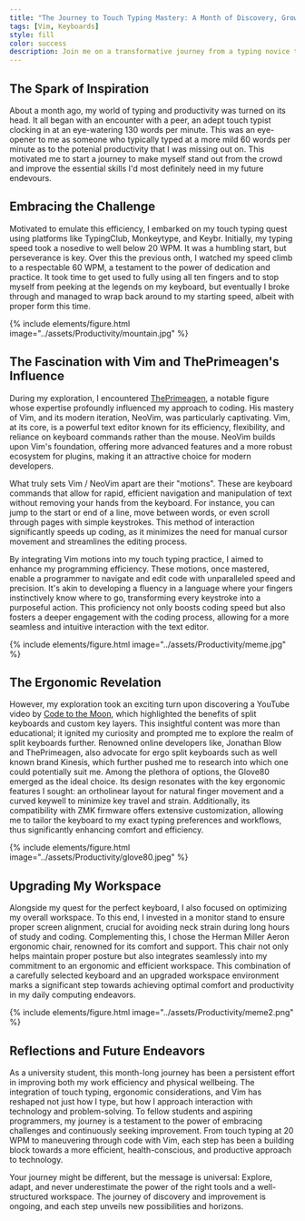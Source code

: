 ```yaml
---
title: "The Journey to Touch Typing Mastery: A Month of Discovery, Growth, and Vim"
tags: [Vim, Keyboards]
style: fill
color: success
description: Join me on a transformative journey from a typing novice to a touch typing enthusiast, discovering the wonders of ergonomic keyboards and Vim in my quest for enhanced productivity and efficiency.
---
```


## The Spark of Inspiration
About a month ago, my world of typing and productivity was turned on its head. It all began with an encounter with a peer, an adept touch typist clocking in at an eye-watering 130 words per minute. This was an eye-opener to me as someone who typically typed at a more mild 60 words per minute as to the potenial productivity that I was missing out on. This motivated me to start a journey to make myself stand out from the crowd and improve the essential skills I'd most definitely need in my future endevours.

## Embracing the Challenge
Motivated to emulate this efficiency, I embarked on my touch typing quest using platforms like TypingClub, Monkeytype, and Keybr. Initially, my typing speed took a nosedive to well below 20 WPM. It was a humbling start, but perseverance is key. Over this the previous onth, I watched my speed climb to a respectable 60 WPM, a testament to the power of dedication and practice. It took time to get used to fully using all ten fingers and to stop myself from peeking at the legends on my keyboard, but eventually I broke through and managed to wrap back around to my starting speed, albeit with proper form this time.

{% include elements/figure.html image="../assets/Productivity/mountain.jpg" %}

## The Fascination with Vim and ThePrimeagen's Influence
During my exploration, I encountered [ThePrimeagen](https://www.youtube.com/@ThePrimeagen), a notable figure whose expertise profoundly influenced my approach to coding. His mastery of Vim, and its modern iteration, NeoVim, was particularly captivating. Vim, at its core, is a powerful text editor known for its efficiency, flexibility, and reliance on keyboard commands rather than the mouse. NeoVim builds upon Vim's foundation, offering more advanced features and a more robust ecosystem for plugins, making it an attractive choice for modern developers.

What truly sets Vim / NeoVim apart are their "motions". These are keyboard commands that allow for rapid, efficient navigation and manipulation of text without removing your hands from the keyboard. For instance, you can jump to the start or end of a line, move between words, or even scroll through pages with simple keystrokes. This method of interaction significantly speeds up coding, as it minimizes the need for manual cursor movement and streamlines the editing process.

By integrating Vim motions into my touch typing practice, I aimed to enhance my programming efficiency. These motions, once mastered, enable a programmer to navigate and edit code with unparalleled speed and precision. It's akin to developing a fluency in a language where your fingers instinctively know where to go, transforming every keystroke into a purposeful action. This proficiency not only boosts coding speed but also fosters a deeper engagement with the coding process, allowing for a more seamless and intuitive interaction with the text editor.

{% include elements/figure.html image="../assets/Productivity/meme.jpg" %}

## The Ergonomic Revelation
However, my exploration took an exciting turn upon discovering a YouTube video by [Code to the Moon](https://youtu.be/pK41Mr4Kdd0?si=mlXwMoqr1gyVforI), which highlighted the benefits of split keyboards and custom key layers. This insightful content was more than educational; it ignited my curiosity and prompted me to explore the realm of split keyboards further. Renowned online developers like, Jonathan Blow and ThePrimeagen, also advocate for ergo split keyboards such as well known brand Kinesis, which further pushed me to research into which one could potentially suit me. Among the plethora of options, the Glove80 emerged as the ideal choice. Its design resonates with the key ergonomic features I sought: an ortholinear layout for natural finger movement and a curved keywell to minimize key travel and strain. Additionally, its compatibility with ZMK firmware offers extensive customization, allowing me to tailor the keyboard to my exact typing preferences and workflows, thus significantly enhancing comfort and efficiency.

{% include elements/figure.html image="../assets/Productivity/glove80.jpeg" %}

## Upgrading My Workspace
Alongside my quest for the perfect keyboard, I also focused on optimizing my overall workspace. To this end, I invested in a monitor stand to ensure proper screen alignment, crucial for avoiding neck strain during long hours of study and coding. Complementing this, I chose the Herman Miller Aeron ergonomic chair, renowned for its comfort and support. This chair not only helps maintain proper posture but also integrates seamlessly into my commitment to an ergonomic and efficient workspace. This combination of a carefully selected keyboard and an upgraded workspace environment marks a significant step towards achieving optimal comfort and productivity in my daily computing endeavors.

{% include elements/figure.html image="../assets/Productivity/meme2.png" %}

## Reflections and Future Endeavors
As a university student, this month-long journey has been a persistent effort in improving both my work efficiency and physical wellbeing. The integration of touch typing, ergonomic considerations, and Vim has reshaped not just how I type, but how I approach interaction with technology and problem-solving. To fellow students and aspiring programmers, my journey is a testament to the power of embracing challenges and continuously seeking improvement. From touch typing at 20 WPM to maneuvering through code with Vim, each step has been a building block towards a more efficient, health-conscious, and productive approach to technology.

Your journey might be different, but the message is universal: Explore, adapt, and never underestimate the power of the right tools and a well-structured workspace. The journey of discovery and improvement is ongoing, and each step unveils new possibilities and horizons.